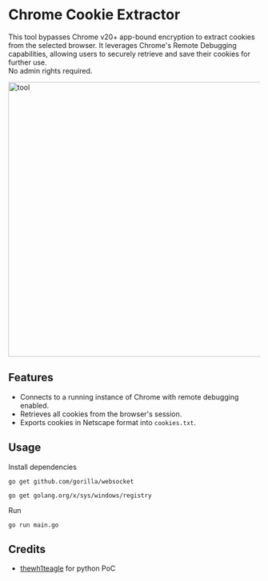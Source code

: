 # Chrome Cookie Extractor

This tool bypasses Chrome v20+ app-bound encryption to extract cookies from the selected browser. It leverages Chrome's Remote Debugging capabilities, allowing users to securely retrieve and save their cookies for further use.
<br>
No admin rights required.

 <img src="https://i.imgur.com/yvxmBDv.png" alt="tool" width="550"/>
 
## Features
- Connects to a running instance of Chrome with remote debugging enabled.
- Retrieves all cookies from the browser's session.
- Exports cookies in Netscape format into `cookies.txt`.
  
## Usage
Install dependencies
```console
go get github.com/gorilla/websocket
```
```console
go get golang.org/x/sys/windows/registry
```
Run
```console
go run main.go
```

## Credits
- [thewh1teagle](https://github.com/thewh1teagle) for python PoC
